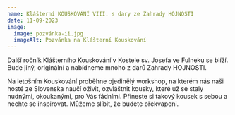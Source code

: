 ```yaml
---
name: Klášterní KOUSKOVÁNÍ VIII. s dary ze Zahrady HOJNOSTI
date: 11-09-2023
image:
  image: pozvánka-ii.jpg
  imageAlt: Pozvánka na Klášterní Kouskování
---
```

D﻿alší ročník Klášterního Kouskování v Kostele sv. Josefa ve Fulneku se blíží. Bude jiný, originální a nabídneme mnoho z darů Zahrady HOJNOSTI. 

Na letošním Kouskování proběhne ojedinělý workshop, na kterém nás naši hosté ze Slovenska naučí oživit, ozvláštnit kousky, které už se staly nudnými, okoukanými, pro  Vás fádními. Přineste si takový kousek s sebou a nechte se inspirovat. Můžeme slíbit, že budete překvapeni.
